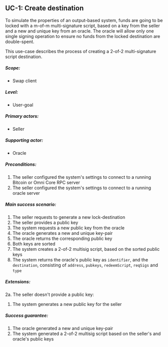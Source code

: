 UC-1: Create destination
------------------------

  To simulate the properties of an output-based system, funds are going
  to be locked with a m-of-m multi-signature script, based on a key from
  the seller and a new and unique key from an oracle. The oracle will
  allow only one single signing operation to ensure no funds from the
  locked destination are double-spent.

  This use-case describes the process of creating a 2-of-2
  multi-signature script destination.

##### Scope:

- Swap client

##### Level:

- User-goal

##### Primary actors:

- Seller

##### Supporting actor:

- Oracle

##### Preconditions:

  1. The seller configured the system's settings to connect to a running Bitcoin or Omni Core RPC server
  2. The seller configured the system's settings to connect to a running oracle server

##### Main success scenario:

  1. The seller requests to generate a new lock-destination
  2. The seller provides a public key
  3. The system requests a new public key from the oracle
  4. The oracle generates a new and unique key-pair
  5. The oracle returns the corresponding public key
  6. Both keys are sorted
  7. The system creates a 2-of-2 multisig script, based on the sorted public keys
  8. The system returns the oracle's public key as `identifier`, and the `destination`, consisting of `address`, `pubkeys`, `redeemScript`, `reqSigs` and `type`

##### Extensions:

2a. The seller doesn't provide a public key:

  1. The system generates a new public key for the seller

##### Success guarantee:

  1. The oracle generated a new and unique key-pair
  2. The system generated a 2-of-2 multisig script based on the seller's and oracle's public keys
